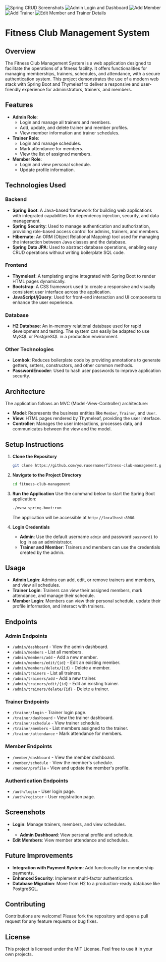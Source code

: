 ![Spring CRUD Screenshots](springcrudscreenshots.png)
![Admin Login and Dashboard](admindash.png)
![Add Member](addmemtrainer.png)
![Add Trainer](editmembers.png)
![Edit Member and Trainer Details](editmemtrainer.png)

# Fitness Club Management System

## Overview
The Fitness Club Management System is a web application designed to facilitate the operations of a fitness facility. It offers functionalities for managing memberships, trainers, schedules, and attendance, with a secure authentication system. This project demonstrates the use of a modern web stack with Spring Boot and Thymeleaf to deliver a responsive and user-friendly experience for administrators, trainers, and members.

## Features
- **Admin Role**:
    - Login and manage all trainers and members.
    - Add, update, and delete trainer and member profiles.
    - View member information and trainer schedules.
- **Trainer Role**:
    - Login and manage schedules.
    - Mark attendance for members.
    - View the list of assigned members.
- **Member Role**:
    - Login and view personal schedule.
    - Update profile information.

## Technologies Used
### Backend
- **Spring Boot**: A Java-based framework for building web applications with integrated capabilities for dependency injection, security, and data management.
- **Spring Security**: Used to manage authentication and authorization, providing role-based access control for admins, trainers, and members.
- **Hibernate**: An ORM (Object Relational Mapping) tool used for managing the interaction between Java classes and the database.
- **Spring Data JPA**: Used to abstract database operations, enabling easy CRUD operations without writing boilerplate SQL code.

### Frontend
- **Thymeleaf**: A templating engine integrated with Spring Boot to render HTML pages dynamically.
- **Bootstrap**: A CSS framework used to create a responsive and visually consistent user interface across the application.
- **JavaScript/jQuery**: Used for front-end interaction and UI components to enhance the user experience.

### Database
- **H2 Database**: An in-memory relational database used for rapid development and testing. The system can easily be adapted to use MySQL or PostgreSQL in a production environment.

### Other Technologies
- **Lombok**: Reduces boilerplate code by providing annotations to generate getters, setters, constructors, and other common methods.
- **PasswordEncoder**: Used to hash user passwords to improve application security.

## Architecture
The application follows an MVC (Model-View-Controller) architecture:
- **Model**: Represents the business entities like `Member`, `Trainer`, and `User`.
- **View**: HTML pages rendered by Thymeleaf, providing the user interface.
- **Controller**: Manages the user interactions, processes data, and communicates between the view and the model.

## Setup Instructions
1. **Clone the Repository**
   ```bash
   git clone https://github.com/yourusername/fitness-club-management.git
   ```
2. **Navigate to the Project Directory**
   ```bash
   cd fitness-club-management
   ```
3. **Run the Application**
   Use the command below to start the Spring Boot application:
   ```bash
   ./mvnw spring-boot:run
   ```
   The application will be accessible at `http://localhost:8080`.

4. **Login Credentials**
    - **Admin**: Use the default username `admin` and password `password1` to log in as an administrator.
    - **Trainer and Member**: Trainers and members can use the credentials created by the admin.

## Usage
- **Admin Login**: Admins can add, edit, or remove trainers and members, and view all schedules.
- **Trainer Login**: Trainers can view their assigned members, mark attendance, and manage their schedule.
- **Member Login**: Members can view their personal schedule, update their profile information, and interact with trainers.

## Endpoints
### Admin Endpoints
- `/admin/dashboard` - View the admin dashboard.
- `/admin/members` - List all members.
- `/admin/members/add` - Add a new member.
- `/admin/members/edit/{id}` - Edit an existing member.
- `/admin/members/delete/{id}` - Delete a member.
- `/admin/trainers` - List all trainers.
- `/admin/trainers/add` - Add a new trainer.
- `/admin/trainers/edit/{id}` - Edit an existing trainer.
- `/admin/trainers/delete/{id}` - Delete a trainer.

### Trainer Endpoints
- `/trainer/login` - Trainer login page.
- `/trainer/dashboard` - View the trainer dashboard.
- `/trainer/schedule` - View trainer schedule.
- `/trainer/members` - List members assigned to the trainer.
- `/trainer/attendance` - Mark attendance for members.

### Member Endpoints
- `/member/dashboard` - View the member dashboard.
- `/member/schedule` - View the member's schedule.
- `/member/profile` - View and update the member's profile.

### Authentication Endpoints
- `/auth/login` - User login page.
- `/auth/register` - User registration page.

## Screenshots
- **Login**: Manage trainers, members, and view schedules.
- - **Admin Dashboard**: View personal profile and schedule.
- **Edit Members**: View member attendance and schedules.

## Future Improvements
- **Integration with Payment System**: Add functionality for membership payments.
- **Enhanced Security**: Implement multi-factor authentication.
- **Database Migration**: Move from H2 to a production-ready database like PostgreSQL.

## Contributing
Contributions are welcome! Please fork the repository and open a pull request for any feature requests or bug fixes.

## License
This project is licensed under the MIT License. Feel free to use it in your own projects.

